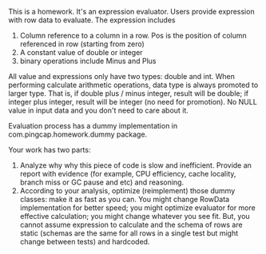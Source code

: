This is a homework.
It's an expression evaluator. Users provide expression with row data to evaluate.
The expression includes 

1. Column reference to a column in a row. Pos is the position of column referenced in row (starting from zero)
2. A constant value of double or integer
3. binary operations include Minus and Plus

All value and expressions only have two types: double and int. When performing calculate arithmetic operations, data type is always promoted to larger type. That is, if double plus / minus integer, result will be double; if integer plus integer, result will be integer (no need for promotion).
No NULL value in input data and you don't need to care about it.

Evaluation process has a dummy implementation in com.pingcap.homework.dummy package. 

Your work has two parts:
1. Analyze why why this piece of code is slow and inefficient. Provide an report with evidence (for example, CPU efficiency, cache locality, branch miss or GC pause and etc) and reasoning.
2. According to your analysis, optimize (reimplement) those dummy classes: make it as fast as you can. You might change RowData implementation for better speed; you might optimize evaluator for more effective calculation; you might change whatever you see fit.
But, you cannot assume expression to calculate and the schema of rows are static (schemas are the same for all rows in a single test but might change between tests) and hardcoded.
